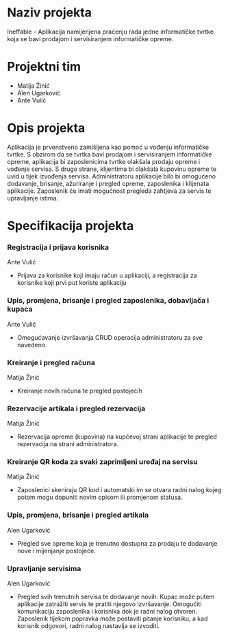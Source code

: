 # Naziv projekta
Ineffable - Aplikacija namijenjena praćenju rada jedne informatičke tvrtke koja se bavi prodajom i
servisiranjem informatičke opreme.

# Projektni tim

* Matija Žinić
* Alen Ugarković
* Ante Vulić

# Opis projekta
Aplikacija je prvenstveno zamišljena kao pomoć u vođenju informatičke tvrtke. S obzirom da se tvrtka bavi prodajom i servisiranjem informatičke opreme, aplikacija bi zaposlenicima tvrtke olakšala prodaju opreme i vođenje servisa. S druge strane, klijentima bi olakšala kupovinu opreme te uvid u tijek izvođenja servisa. Administratoru aplikacije bilo bi 
omogućeno dodavanje, brisanje, ažuriranje i pregled opreme, zaposlenika i klijenata aplikacije. Zaposlenik će imati mogućnost pregleda zahtjeva za servis te upravljanje istima.

# Specifikacija projekta
### Registracija i prijava korisnika
Ante Vulić
* Prijava za korisnike koji imaju račun u aplikaciji, a registracija za korisnike koji prvi put koriste
aplikaciju
### Upis, promjena, brisanje i pregled zaposlenika, dobavljača i kupaca
Ante Vulić
* Omogućavanje izvršavanja CRUD operacija administratoru za sve navedeno. 
### Kreiranje i pregled računa
Matija Žinić
* Kreiranje novih računa te pregled postojećih
### Rezervacije artikala i pregled rezervacija
Matija Žinić
* Rezervacija opreme (kupovina) na kupčevoj strani aplikacije te pregled rezervacija na strani administratora.
### Kreiranje QR koda za svaki zaprimljeni uređaj na servisu 
Matija Žinić
* Zaposlenici skeniraju QR kod i automatski im se otvara radni nalog kojeg potom mogu dopuniti novim opisom ili promjenom statusa.
### Upis, promjena, brisanje i pregled artikala
Alen Ugarković
* Pregled sve opreme koja je trenutno dostupna za prodaju te dodavanje nove i mijenjanje postojeće.
### Upravljanje servisima
Alen Ugarković
* Pregled svih trenutnih servisa te dodavanje novih. Kupac može putem aplikacije zatražiti servis te pratiti njegovo izvršavanje. Omogućiti komunikaciju zaposlenika i korisnika dok je radni nalog otvoren. Zaposlenik tijekom popravka može postaviti pitanje korisniku, a kad korisnik odgovori, radni nalog nastavlja se izvoditi.
